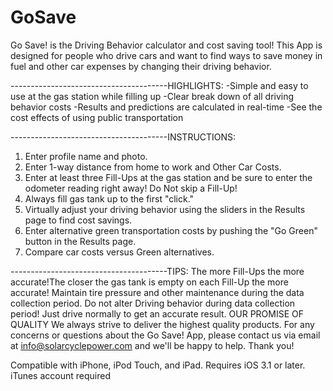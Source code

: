 # GoSave
Go Save! is the Driving Behavior calculator and cost saving tool!
This App is designed for people who drive cars and want to find ways to save money in fuel and other car expenses by changing their driving behavior. 

---------------------------------------HIGHLIGHTS:
-Simple and easy to use at the gas station while filling up
-Clear break down of all driving behavior costs
-Results and predictions are calculated in real-time
-See the cost effects of using public transportation 

---------------------------------------INSTRUCTIONS:
1. Enter profile name and photo.
2. Enter 1-way distance from home to work and Other Car Costs.
3. Enter at least three Fill-Ups at the gas station and be sure to enter the odometer reading right away! Do Not skip a Fill-Up!
4. Always fill gas tank up to the first "click."
5. Virtually adjust your driving behavior using the sliders in the Results page to find cost savings.
6. Enter alternative green transportation costs by pushing the "Go Green" button in the Results page.
7. Compare car costs versus Green alternatives. 

---------------------------------------TIPS:
The more Fill-Ups the more accurate!The closer the gas tank is empty on each Fill-Up the more accurate!
Maintain tire pressure and other maintenance during the data collection period.
Do not alter Driving behavior during data collection period! Just drive normally to get an accurate result.
OUR PROMISE OF QUALITY
We always strive to deliver the highest quality products. 
For any concerns or questions about the Go Save! App, please contact us via email at info@solarcyclepower.com and we'll be happy to help. Thank you!

Compatible with iPhone, iPod Touch, and iPad. Requires iOS 3.1 or later. iTunes account required
